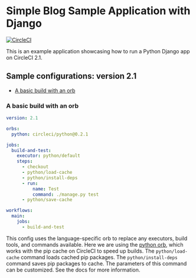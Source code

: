 
# Simple Blog Sample Application with Django

[![CircleCI](https://circleci.com/gh/bebekhan/my-first-blog.svg?style=svg)](https://circleci.com/gh/bebekhan/my-first-blog)

This is an example application showcasing how to run a Python Django app on CircleCI 2.1. 

<!-- To see how these steps would be configured in a 2.0 config, please check out the [master branch](#UPDATE LINK). -->

<!-- To see these features in a version 2.1 config with reusable commands and running on different executors, please see the [2.1-simplified-config branch](#UPDATE_LINK). -->


## Sample configurations: version 2.1
- [A basic build with an orb](#a-basic-build-with-an-orb)


### A basic build with an orb
```yaml
version: 2.1

orbs:
  python: circleci/python@0.2.1

jobs:
  build-and-test:
    executor: python/default
    steps:
      - checkout
      - python/load-cache
      - python/install-deps
      - run:
          name: Test
          command: ./manage.py test
      - python/save-cache

workflows:
  main:
    jobs:
      - build-and-test
```
This config uses the language-specific orb to replace any executors, build tools, and commands available. 
Here we are using the [python orb](https://circleci.com/orbs/registry/orb/circleci/python), which works with the pip cache on CircleCI to speed up builds. 
The `python/load-cache` command loads cached pip packages.
The `python/install-deps` command saves pip packages to cache.
The parameters of this command can be customized. See the docs for more information.

